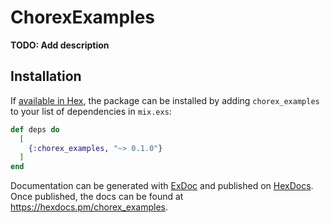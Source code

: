 # ChorexExamples

**TODO: Add description**

## Installation

If [available in Hex](https://hex.pm/docs/publish), the package can be installed
by adding `chorex_examples` to your list of dependencies in `mix.exs`:

```elixir
def deps do
  [
    {:chorex_examples, "~> 0.1.0"}
  ]
end
```

Documentation can be generated with [ExDoc](https://github.com/elixir-lang/ex_doc)
and published on [HexDocs](https://hexdocs.pm). Once published, the docs can
be found at <https://hexdocs.pm/chorex_examples>.

